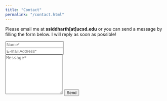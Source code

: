 ```yaml
---
title: "Contact"
permalink: "/contact.html"
---
```


<form action="https://formspree.io/sid.sapien@gmail.com" method="POST">    
<p class="mb-4">Please email me at <b>ssiddharth[at]ucsd.edu</b> or you can send a message by filling the form below. I will reply as soon as possible!</p>
<div class="form-group row">
<div class="col-md-6">
<input class="form-control" type="text" name="name" placeholder="Name*" required>
</div>
<div class="col-md-6">
<input class="form-control" type="email" name="_replyto" placeholder="E-mail Address*" required>
</div>
</div>
<textarea rows="8" class="form-control mb-3" name="message" placeholder="Message*" required></textarea>    
<input class="btn btn-success" type="submit" value="Send">
</form>